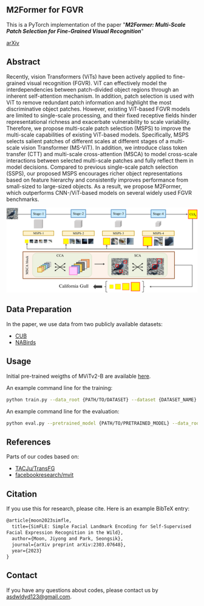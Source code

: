 ## M2Former for FGVR
This is a PyTorch implementation of the paper "***M2Former: Multi-Scale Patch Selection for Fine-Grained Visual Recognition***"<br>

[arXiv](https://arxiv.org/abs/2308.02161)

## Abstract
Recently, vision Transformers (ViTs) have been actively applied to fine-grained visual recognition (FGVR). ViT can effectively model the interdependencies between patch-divided object regions through an inherent self-attention mechanism. In addition, patch selection is used with ViT to remove redundant patch information and highlight the most discriminative object patches. However, existing ViT-based FGVR models are limited to single-scale processing, and their fixed receptive fields hinder representational richness and exacerbate vulnerability to scale variability. Therefore, we propose multi-scale patch selection (MSPS) to improve the multi-scale capabilities of existing ViT-based models. Specifically, MSPS selects salient patches of different scales at different stages of a multi-scale vision Transformer (MS-ViT). In addition, we introduce class token transfer (CTT) and multi-scale cross-attention (MSCA) to model cross-scale interactions between selected multi-scale patches and fully reflect them in model decisions. Compared to previous single-scale patch selection (SSPS), our proposed MSPS encourages richer object representations based on feature hierarchy and consistently improves performance from small-sized to large-sized objects. As a result, we propose M2Former, which outperforms CNN-/ViT-based models on several widely used FGVR benchmarks.

<p align="center">
    <img width="1200" alt="simfle" src="./src/architecture.png">
</p>

## Data Preparation
In the paper, we use data from two publicly available datasets:

+ [CUB](http://www.vision.caltech.edu/datasets/)
+ [NABirds](https://dl.allaboutbirds.org/nabirds)

## Usage

Initial pre-trained weigths of MViTv2-B are available [here](https://github.com/facebookresearch/mvit).

An example command line for the training:
```bash
python train.py --data_root {PATH/TO/DATASET} --dataset {DATASET_NAME} --pretrained {PATH/TO/PRETRAINED_MODEL} --gpu_ids {GPU_IDs}
```

An example command line for the evaluation:
```bash
python eval.py --pretrained_model {PATH/TO/PRETRAINED_MODEL} --data_root {PATH/TO/DATASET} --dataset {DATASET_NAME} --gpu_ids {GPU_IDs}
```

## References
Parts of our codes based on:
* [TACJu/TransFG](https://github.com/TACJu/TransFG)
* [facebookresearch/mvit](https://github.com/facebookresearch/mvit)

## Citation
If you use this for research, please cite. Here is an example BibTeX entry:

```
@article{moon2023simfle,
  title={SimFLE: Simple Facial Landmark Encoding for Self-Supervised Facial Expression Recognition in the Wild},
  author={Moon, Jiyong and Park, Seongsik},
  journal={arXiv preprint arXiv:2303.07648},
  year={2023}
}
```

## Contact
If you have any questions about codes, please contact us by asdwldyd123@gmail.com.
